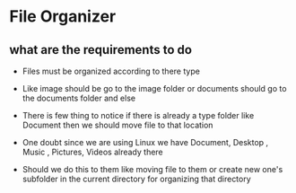 # File Organizer
##  what  are the requirements  to  do
- Files must be organized according to there type
- Like image should be go to the image folder or documents should go to the documents folder  and else
- There is few  thing to notice if there is already a type folder like  Document then we should  move file to that location
- One doubt since we are using Linux we have Document, Desktop , Music , Pictures, Videos already there

- Should we do this to them like moving file to them or create new one's  subfolder  in the current directory
for organizing that directory

